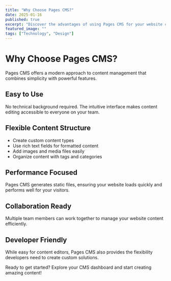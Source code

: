 ```yaml
---
title: "Why Choose Pages CMS?"
date: 2025-01-16
published: true
excerpt: "Discover the advantages of using Pages CMS for your website content management needs."
featured_image: ""
tags: ["Technology", "Design"]
---
```


# Why Choose Pages CMS?

Pages CMS offers a modern approach to content management that combines simplicity with powerful features.

## Easy to Use

No technical background required. The intuitive interface makes content editing accessible to everyone on your team.

## Flexible Content Structure

- Create custom content types
- Use rich text fields for formatted content
- Add images and media files easily
- Organize content with tags and categories

## Performance Focused

Pages CMS generates static files, ensuring your website loads quickly and performs well for your visitors.

## Collaboration Ready

Multiple team members can work together to manage your website content efficiently.

## Developer Friendly

While easy for content editors, Pages CMS also provides the flexibility developers need to create custom solutions.

Ready to get started? Explore your CMS dashboard and start creating amazing content!
